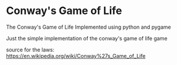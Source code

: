 # Conway's Game of Life
The Conway's Game of Life Implemented using python and pygame

Just the simple implementation of the conway's game of life game

source for the laws: <a href="https://en.wikipedia.org/wiki/Conway%27s_Game_of_Life">https://en.wikipedia.org/wiki/Conway%27s_Game_of_Life</a>
